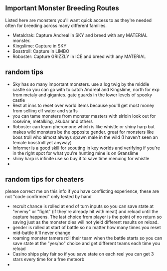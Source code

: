 ## Important Monster Breeding Routes
Listed here are monsters you'll want quick access to as they're needed often for breeding across many different families.
- Metaldrak: Capture Andreal in SKY and breed with any MATERIAL monster.
- Kingslime: Capture in SKY
- Bosstroll: Capture in LIMBO
- Roboster: Capture GRIZZLY in ICE and breed with any MATERIAL

## random tips
- Sky has so many important monsters. use a log twig by the middle castle so you can go with to catch Andreal and Kingslime, north for exp from metaly and gigantes. gate guards in the lower levels of spooky castle
- Rest at inns to reset over world items because you'll get most money from selling elf water and staffs
- you can tame monsters from monster masters with sirloin look out for rosevine, metalking, akubar and others
- Roboster can learn pheromone which is like whistle or shiny harp but makes wild monsters be the opposite gender. great for monsters like boss troll who almost always spawn male in the wild (I haven't seen an female bosstroll yet anyway)
- Informer is a good skill for scouting in key worlds and verifying if you're in the right spot for what you're hunting mine is on Granslime
- shiny harp is infinite use so buy it to save time menuing for whistle
- 

## random tips for cheaters 
please correct me on this info if you have conflicting experience, these are not "code confirmed" only tested by hand
- recruit chance is rolled at end of turn inputs so you can save state at "enemy" or "fight" (if they're already hit with meat) and reload until the capture happens. The last choice from player is the point of no return so saving just as the monster dies will not yield different results on reload.
- gender is rolled at start of battle so no matter how many times you reset mid-battle it'll never change
- roaming monster tamers roll their team when the battle starts so you can save state at the "yes/no" choice and get different teams each time you reload
- Casino ships play fair so if you save state on each reel you can get 3 stars every time for a free meteorb
- 
  
